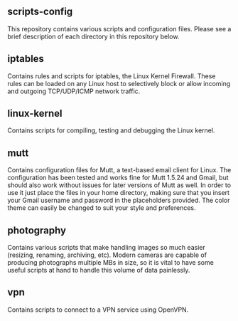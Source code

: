 scripts-config
--------------
This repository contains various scripts and configuration files. Please see a
brief description of each directory in this repository below.

## iptables
Contains rules and scripts for iptables, the Linux Kernel Firewall. These rules
can be loaded on any Linux host to selectively block or allow incoming and
outgoing TCP/UDP/ICMP network traffic.

## linux-kernel
Contains scripts for compiling, testing and debugging the Linux kernel.

## mutt
Contains configuration files for Mutt, a text-based email client for Linux. The
configuration has been tested and works fine for Mutt 1.5.24 and Gmail, but
should also work without issues for later versions of Mutt as well. In order to
use it just place the files in your home directory, making sure that you insert
your Gmail username and password in the placeholders provided. The color theme
can easily be changed to suit your style and preferences.

## photography
Contains various scripts that make handling images so much easier (resizing,
renaming, archiving, etc). Modern cameras are capable of producing photographs
multiple MBs in size, so it is vital to have some useful scripts at hand to
handle this volume of data painlessly.

## vpn
Contains scripts to connect to a VPN service using OpenVPN.


